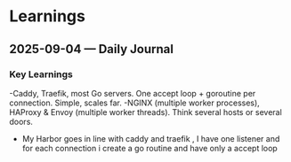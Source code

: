# Learnings



## 2025-09-04 — Daily Journal
###  Key Learnings
-Caddy, Traefik, most Go servers. One accept loop + goroutine per connection. Simple, scales far.
-NGINX (multiple worker processes), HAProxy & Envoy (multiple worker threads). Think several hosts or several doors.
- My Harbor goes in line with caddy and traefik , I have one listener and for each connection i create a go routine  and have only a accept loop

